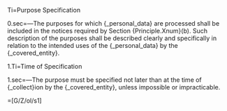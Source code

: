 Ti=Purpose Specification

0.sec=—The purposes for which {_personal_data} are processed shall be included in the notices required by Section {Principle.Xnum}(b). Such description of the purposes shall be described clearly and specifically in relation to the intended uses of the {_personal_data} by the {_covered_entity}.

1.Ti=Time of Specification

1.sec=—The purpose must be specified not later than at the time of {_collect}ion by the {_covered_entity}, unless impossible or impracticable.

=[G/Z/ol/s1]
